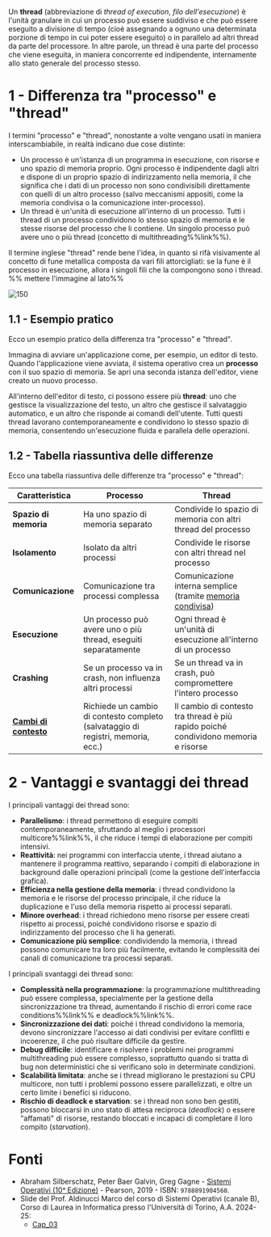 Un **thread** (abbreviazione di _thread of execution_, _filo dell'esecuzione_) è l'unità granulare in cui un processo può essere suddiviso e che può essere eseguito a divisione di tempo (cioè assegnando a ognuno una determinata porzione di tempo in cui poter essere eseguito) o in parallelo ad altri thread da parte del processore. In altre parole, un thread è una parte del processo che viene eseguita, in maniera concorrente ed indipendente, internamente allo stato generale del processo stesso.

# 1 - Differenza tra "processo" e "thread"

I termini "processo" e "thread", nonostante a volte vengano usati in maniera interscambiabile, in realtà indicano due cose distinte:
- Un processo è un'istanza di un programma in esecuzione, con risorse e uno spazio di memoria proprio. Ogni processo è indipendente dagli altri e dispone di un proprio spazio di indirizzamento nella memoria, il che significa che i dati di un processo non sono condivisibili direttamente con quelli di un altro processo (salvo meccanismi appositi, come la memoria condivisa o la comunicazione inter-processo).
- Un thread è un'unità di esecuzione all'interno di un processo. Tutti i thread di un processo condividono lo stesso spazio di memoria e le stesse risorse del processo che li contiene. Un singolo processo può avere uno o più thread (concetto di multithreading%%link%%).

Il termine inglese "thread" rende bene l'idea, in quanto si rifà visivamente al concetto di fune metallica composta da vari fili attorcigliati: se la fune è il processo in esecuzione, allora i singoli fili che la compongono sono i thread.
%% mettere l'immagine al lato%%

![150](Thread%20-%20Fune.png)

## 1.1 - Esempio pratico

Ecco un esempio pratico della differenza tra "processo" e "thread".

Immagina di avviare un'applicazione come, per esempio, un editor di testo. Quando l'applicazione viene avviata, il sistema operativo crea un **processo** con il suo spazio di memoria. Se apri una seconda istanza dell'editor, viene creato un nuovo processo.

All'interno dell'editor di testo, ci possono essere più **thread**: uno che gestisce la visualizzazione del testo, un altro che gestisce il salvataggio automatico, e un altro che risponde ai comandi dell'utente. Tutti questi thread lavorano contemporaneamente e condividono lo stesso spazio di memoria, consentendo un'esecuzione fluida e parallela delle operazioni.

## 1.2 - Tabella riassuntiva delle differenze

Ecco una tabella riassuntiva delle differenze tra "processo" e "thread":

| Caratteristica                                                             | **Processo**                                                                     | **Thread**                                                                           |
| -------------------------------------------------------------------------- | -------------------------------------------------------------------------------- | ------------------------------------------------------------------------------------ |
| **Spazio di memoria**                                                      | Ha uno spazio di memoria separato                                                | Condivide lo spazio di memoria con altri thread del processo                         |
| **Isolamento**                                                             | Isolato da altri processi                                                        | Condivide le risorse con altri thread nel processo                                   |
| **Comunicazione**                                                          | Comunicazione tra processi complessa                                             | Comunicazione interna semplice (tramite [memoria condivisa](Memoria%20condivisa.md)) |
| **Esecuzione**                                                             | Un processo può avere uno o più thread, eseguiti separatamente                   | Ogni thread è un'unità di esecuzione all'interno di un processo                      |
| **Crashing**                                                               | Se un processo va in crash, non influenza altri processi                         | Se un thread va in crash, può compromettere l'intero processo                        |
| [**Cambi di contesto**](Processi.md#3.4%20-%20Il%20cambio%20di%20contesto) | Richiede un cambio di contesto completo (salvataggio di registri, memoria, ecc.) | Il cambio di contesto tra thread è più rapido poiché condividono memoria e risorse   |

# 2 - Vantaggi e svantaggi dei thread

I principali vantaggi dei thread sono:
- **Parallelismo**: i thread permettono di eseguire compiti contemporaneamente, sfruttando al meglio i processori multicore%%link%%, il che riduce i tempi di elaborazione per compiti intensivi.
- **Reattività**: nei programmi con interfaccia utente, i thread aiutano a mantenere il programma reattivo, separando i compiti di elaborazione in background dalle operazioni principali (come la gestione dell'interfaccia grafica).
- **Efficienza nella gestione della memoria**: i thread condividono la memoria e le risorse del processo principale, il che riduce la duplicazione e l'uso della memoria rispetto ai processi separati.
- **Minore overhead**: i thread richiedono meno risorse per essere creati rispetto ai processi, poiché condividono risorse e spazio di indirizzamento del processo che li ha generati.
- **Comunicazione più semplice**: condividendo la memoria, i thread possono comunicare tra loro più facilmente, evitando le complessità dei canali di comunicazione tra processi separati.

I principali svantaggi dei thread sono:
- **Complessità nella programmazione**: la programmazione multithreading può essere complessa, specialmente per la gestione della sincronizzazione tra thread, aumentando il rischio di errori come race conditions%%link%% e deadlock%%link%%.
- **Sincronizzazione dei dati**: poiché i thread condividono la memoria, devono sincronizzare l'accesso ai dati condivisi per evitare conflitti e incoerenze, il che può risultare difficile da gestire.
- **Debug difficile**: identificare e risolvere i problemi nei programmi multithreading può essere complesso, soprattutto quando si tratta di bug non deterministici che si verificano solo in determinate condizioni.
- **Scalabilità limitata**: anche se i thread migliorano le prestazioni su CPU multicore, non tutti i problemi possono essere parallelizzati, e oltre un certo limite i benefici si riducono.
- **Rischio di deadlock e starvation**: se i thread non sono ben gestiti, possono bloccarsi in uno stato di attesa reciproca (_deadlock_) o essere "affamati" di risorse, restando bloccati e incapaci di completare il loro compito (_starvation_).

# Fonti

- Abraham Silberschatz, Peter Baer Galvin, Greg Gagne - [Sistemi Operativi (10ᵃ Edizione)](https://he.pearson.it/catalogo/1099) - Pearson, 2019 - ISBN: `9788891904560`.
- Slide del Prof. Aldinucci Marco del corso di Sistemi Operativi (canale B), Corso di Laurea in Informatica presso l'Università di Torino, A.A. 2024-25:
	- [Cap_03](https://informatica.i-learn.unito.it/mod/resource/view.php?id=253884)
